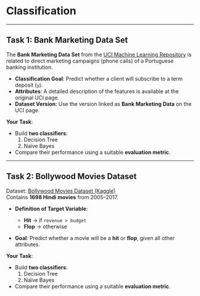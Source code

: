 # Classification

---

## Task 1: Bank Marketing Data Set

The **Bank Marketing Data Set** from the [UCI Machine Learning Repository](https://archive.ics.uci.edu/ml/datasets/Bank+Marketing) is related to direct marketing campaigns (phone calls) of a Portuguese banking institution.  

- **Classification Goal**: Predict whether a client will subscribe to a term deposit (`y`).  
- **Attributes**: A detailed description of the features is available at the original UCI page.  
- **Dataset Version**: Use the version linked as **Bank Marketing Data** on the UCI page.  

**Your Task**:  
- Build **two classifiers**:
  1. Decision Tree  
  2. Naïve Bayes  
- Compare their performance using a suitable **evaluation metric**.

---

## Task 2: Bollywood Movies Dataset

Dataset: [Bollywood Movies Dataset (Kaggle)](https://www.kaggle.com/datasets/rishidamarla/bollywood-movies-dataset)  
Contains **1698 Hindi movies** from 2005–2017.

- **Definition of Target Variable**:  
  - **Hit** → if `revenue > budget`  
  - **Flop** → otherwise  

- **Goal**: Predict whether a movie will be a **hit** or **flop**, given all other attributes.  

**Your Task**:  
- Build **two classifiers**:
  1. Decision Tree  
  2. Naïve Bayes  
- Compare their performance using a suitable **evaluation metric**.
